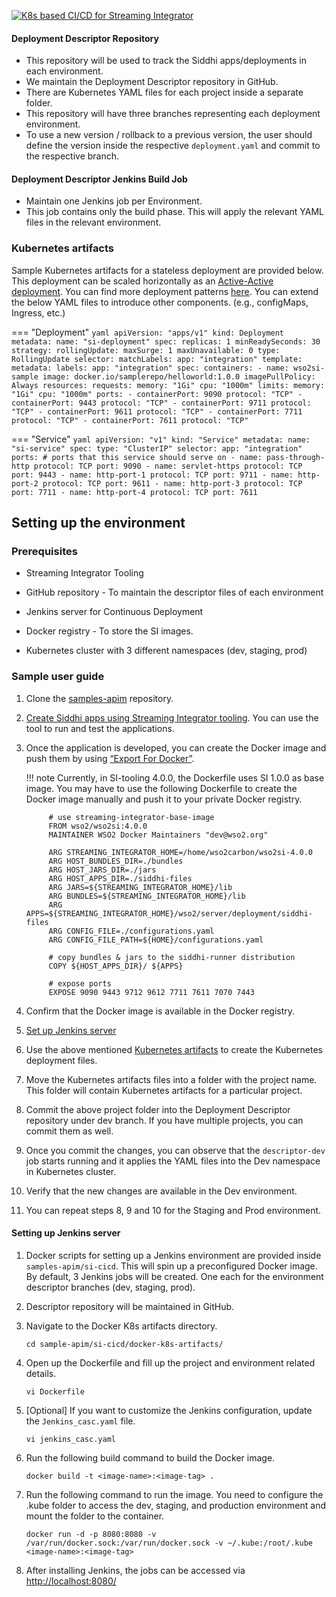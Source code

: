 
[![K8s based CI/CD for Streaming Integrator]({{base_path}}/assets/img/deploy/si-cicd-k8s.png)]({{base_path}}/assets/img/deploy/mi-cicd-k8s.png)

#### Deployment Descriptor Repository
- This repository will be used to track the Siddhi apps/deployments in each environment.
- We maintain the Deployment Descriptor repository in GitHub.
- There are Kubernetes YAML files for each project inside a separate folder.
- This repository will have three branches representing each deployment environment.
- To use a new version / rollback to a previous version, the user should define the version inside the respective `deployment.yaml` and commit to the respective branch.

#### Deployment Descriptor Jenkins Build Job
- Maintain one Jenkins job per Environment.
- This job contains only the build phase. This will apply the relevant YAML files in the relevant environment.

### Kubernetes artifacts
Sample Kubernetes artifacts for a stateless deployment are provided below.
This deployment can be scaled horizontally as an [Active-Active deployment]({{base_path}}/install-and-setup/setup/si-deployment/deploying-si-as-an-active-active-deployment).
You can find more deployment patterns [here]({{base_path}}/install-and-setup/setup/si-deployment/deployment-guide/).
You can extend the below YAML files to introduce other components. (e.g., configMaps, Ingress, etc.)

=== "Deployment"
    ```yaml
    apiVersion: "apps/v1"
    kind: Deployment
    metadata:
      name: "si-deployment"
    spec:
      replicas: 1
      minReadySeconds: 30
      strategy:
        rollingUpdate:
          maxSurge: 1
          maxUnavailable: 0
        type: RollingUpdate
      selector:
        matchLabels:
          app: "integration"
      template:
        metadata:
          labels:
            app: "integration"
        spec:
          containers:
          - name: wso2si-sample
            image: docker.io/samplerepo/helloworld:1.0.0
            imagePullPolicy: Always
            resources:
              requests:
                memory: "1Gi"
                cpu: "1000m"
              limits:
                memory: "1Gi"
                cpu: "1000m"
            ports:
            -
              containerPort: 9090
              protocol: "TCP"
            -
              containerPort: 9443
              protocol: "TCP"
            -
              containerPort: 9711
              protocol: "TCP"
            -
              containerPort: 9611
              protocol: "TCP"
            -
              containerPort: 7711
              protocol: "TCP"
            -
              containerPort: 7611
              protocol: "TCP"
    ```

=== "Service"
    ```yaml
    apiVersion: "v1"
    kind: "Service"
    metadata:
      name: "si-service"
    spec:
      type: "ClusterIP"
      selector:
        app: "integration"
      ports:
        # ports that this service should serve on
        -
          name: pass-through-http
          protocol: TCP
          port: 9090
        -
          name: servlet-https
          protocol: TCP
          port: 9443
        -
          name: http-port-1
          protocol: TCP
          port: 9711
        -
          name: http-port-2
          protocol: TCP
          port: 9611
        -
          name: http-port-3
          protocol: TCP
          port: 7711
        -
          name: http-port-4
          protocol: TCP
          port: 7611
    ```


## Setting up the environment

### Prerequisites

- Streaming Integrator Tooling

- GitHub repository - To maintain the descriptor files of each environment

- Jenkins server for Continuous Deployment

- Docker registry - To store the SI images.

- Kubernetes cluster with 3 different namespaces (dev, staging, prod)

### Sample user guide

1. Clone the [samples-apim](https://github.com/wso2/samples-apim/) repository.

2. [Create Siddhi apps using Streaming Integrator tooling]({{base_path}}/get-started/streaming-quick-start-guide/). You can use the tool to run and test the applications.

3. Once the application is developed, you can create the Docker image and push them by using [“Export For Docker”]({{base_path}}/develop/streaming-apps/exporting-siddhi-applications/#exporting-siddhi-applications-as-a-docker-image).


    !!! note
        Currently, in SI-tooling 4.0.0, the Dockerfile uses SI 1.0.0 as base image. You may have to use the following Dockerfile to create the Docker image manually and push it to your private Docker registry.

            # use streaming-integrator-base-image
            FROM wso2/wso2si:4.0.0
            MAINTAINER WSO2 Docker Maintainers "dev@wso2.org"
            
            ARG STREAMING_INTEGRATOR_HOME=/home/wso2carbon/wso2si-4.0.0
            ARG HOST_BUNDLES_DIR=./bundles
            ARG HOST_JARS_DIR=./jars
            ARG HOST_APPS_DIR=./siddhi-files
            ARG JARS=${STREAMING_INTEGRATOR_HOME}/lib
            ARG BUNDLES=${STREAMING_INTEGRATOR_HOME}/lib
            ARG APPS=${STREAMING_INTEGRATOR_HOME}/wso2/server/deployment/siddhi-files
            ARG CONFIG_FILE=./configurations.yaml
            ARG CONFIG_FILE_PATH=${HOME}/configurations.yaml
            
            # copy bundles & jars to the siddhi-runner distribution
            COPY ${HOST_APPS_DIR}/ ${APPS}
            
            # expose ports
            EXPOSE 9090 9443 9712 9612 7711 7611 7070 7443

4. Confirm that the Docker image is available in the Docker registry.
5. [Set up Jenkins server](#setting-up-jenkins-server)
6. Use the above mentioned [Kubernetes artifacts](#kubernetes-artifacts) to create the Kubernetes deployment files.
7. Move the Kubernetes artifacts files into a folder with the project name. This folder will contain Kubernetes artifacts for a particular project.
8. Commit the above project folder into the Deployment Descriptor repository under dev branch. If you have multiple projects, you can commit them as well.
9. Once you commit the changes, you can observe that the `descriptor-dev` job starts running and it applies the YAML files into the Dev namespace in Kubernetes cluster.
10. Verify that the new changes are available in the Dev environment.
11. You can repeat steps 8, 9 and 10 for the Staging and Prod environment.

#### Setting up Jenkins server

1. Docker scripts for setting up a Jenkins environment are provided inside `samples-apim/si-cicd`. This will spin up a preconfigured Docker image. By default, 3 Jenkins jobs will be created. One each for the environment descriptor branches (dev, staging, prod).

2. Descriptor repository will be maintained in GitHub.

3. Navigate to the Docker K8s artifacts directory.

   `cd sample-apim/si-cicd/docker-k8s-artifacts/`

4. Open up the Dockerfile and fill up the project and environment related details.

   `vi Dockerfile`

5. [Optional] If you want to customize the Jenkins configuration, update the `Jenkins_casc.yaml` file.

   `vi jenkins_casc.yaml`

6. Run the following build command to build the Docker image.

   `docker build -t <image-name>:<image-tag> .`

7. Run the following command to run the image. You need to configure the .kube folder to access the dev, staging, and production environment and mount the folder to the container.

   `docker run -d -p 8080:8080 -v /var/run/docker.sock:/var/run/docker.sock -v ~/.kube:/root/.kube <image-name>:<image-tag>`

8. After installing Jenkins, the jobs can be accessed via [http://localhost:8080/](http://localhost:8081/)